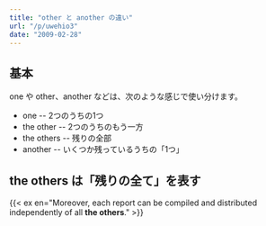 ```yaml
---
title: "other と another の違い"
url: "/p/uwehio3"
date: "2009-02-28"
---
```


基本
----
one や other、another などは、次のような感じで使い分けます。

- one -- 2つのうちの1つ
- the other -- 2つのうちのもう一方
- the others -- 残りの全部
- another -- いくつか残っているうちの「1つ」


the others は「残りの全て」を表す
----

{{< ex en="Moreover, each report can be compiled and distributed independently of all **the others**." >}}

